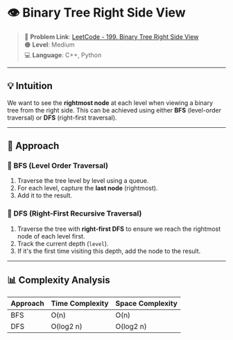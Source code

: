 # 👁️ Binary Tree Right Side View

> 📎 **Problem Link**: [LeetCode - 199. Binary Tree Right Side View](https://leetcode.com/problems/binary-tree-right-side-view/)  
> 🟠 **Level**: Medium  
> 💻 **Language**: C++, Python

---

## 💡 Intuition

We want to see the **rightmost node** at each level when viewing a binary tree from the right side. This can be achieved using either **BFS** (level-order traversal) or **DFS** (right-first traversal).

---

## 🧰 Approach

### 🔹 BFS (Level Order Traversal)
1. Traverse the tree level by level using a queue.
2. For each level, capture the **last node** (rightmost).
3. Add it to the result.

### 🔹 DFS (Right-First Recursive Traversal)
1. Traverse the tree with **right-first DFS** to ensure we reach the rightmost node of each level first.
2. Track the current depth (`level`).
3. If it's the first time visiting this depth, add the node to the result.

---

## 📊 Complexity Analysis

| Approach | Time Complexity | Space Complexity |
|----------|-----------------|------------------|
| BFS      | O(n)            | O(n)             |
| DFS      | O(log2 n)            | O(log2 n)|
